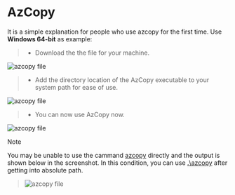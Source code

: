 # AzCopy
It is a simple explanation for people who use azcopy for the first time. Use **Windows 64-bit** as example:

> + Download the the file for your machine.

![azcopy file](https://github.com/ylian713/azcopy/blob/master/screenshot1/download.png)

> + Add the directory location of the AzCopy executable to your system path for ease of use.

![azcopy file](https://github.com/ylian713/azcopy/blob/master/screenshot1/directory.png)

> + You can now use AzCopy now.

![azcopy file](https://github.com/ylian713/azcopy/blob/master/screenshot1/help.png)

> [!NOTE] 
> You may be unable to use the cammand <u>azcopy</u> directly and the output is shown below in the screenshot. In this condition, you can use <u>.\azcopy</u> after getting into absolute path.

>![azcopy file](https://github.com/ylian713/azcopy/blob/master/screenshot1/note.png)
